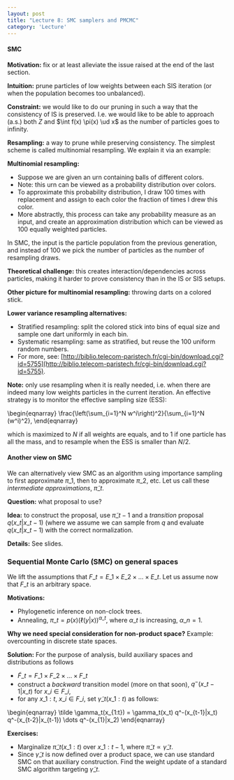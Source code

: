 ```yaml
---
layout: post
title: "Lecture 8: SMC samplers and PMCMC"
category: 'Lecture'
---
```


#### SMC

**Motivation:** fix or at least alleviate the issue raised at the end of the last section.

**Intuition:** prune particles of low weights between each SIS iteration (or when the population becomes too unbalanced).

**Constraint:** we would like to do our pruning in such a way that the consistency of IS is preserved. I.e. we would like to be able to approach (a.s.) both $Z$ and $\int f(x) \pi(x) \ud x$ as the number of particles goes to infinity.

**Resampling:** a way to prune while preserving consistency. The simplest scheme is called multinomial resampling. We explain it via an example:

**Multinomial resampling:** 

- Suppose we are given an urn containing balls of different colors. 
- Note: this urn can be viewed as a probability distribution over colors.
- To approximate this probability distribution, I draw 100 times with replacement and assign to each color the fraction of times I drew this color.
- More abstractly, this process can take any probability measure as an input, and create an approximation distribution which can be viewed as 100 equally weighted particles.

In SMC, the input is the particle population from the previous generation, and instead of 100 we pick the number of particles as the number of resampling draws.

**Theoretical challenge:** this creates interaction/dependencies across particles, making it harder to prove consistency than in the IS or SIS setups.

**Other picture for multinomial resampling:** throwing darts on a colored stick.

**Lower variance resampling alternatives:** 

- Stratified resampling: split the colored stick into bins of equal size and sample one dart uniformly in each bin.
- Systematic resampling: same as stratified, but reuse the 100 uniform random numbers.
- For more, see: [http://biblio.telecom-paristech.fr/cgi-bin/download.cgi?id=5755](http://biblio.telecom-paristech.fr/cgi-bin/download.cgi?id=5755).

**Note:** only use resampling when it is really needed, i.e. when there are indeed many low weights particles in the current iteration. An effective strategy is to monitor the effective sampling size (ESS):

\\begin{eqnarray}
\frac{\left(\sum\_{i=1}^N w^i\right)^2}{\sum\_{i=1}^N (w^i)^2},
\\end{eqnarray}

which is maximized to $N$ if all weights are equals, and to $1$ if one particle has all the mass, and to resample when the ESS is smaller than $N/2$.

#### Another view on SMC

We can alternatively view SMC as an algorithm using importance sampling to first approximate $\pi\_1$, then to approximate $\pi\_2$, etc. Let us call these *intermediate approximations*, $\tilde \pi\_t$.

**Question:** what proposal to use?

**Idea:** to construct the proposal, use $\tilde \pi\_{t-1}$ and a *transition* proposal $q(x\_t|x\_{t-1})$ (where we assume we can sample from $q$ and evaluate $q(x\_t|x\_{t-1})$ with the correct normalization.

**Details:** See slides.



### Sequential Monte Carlo (SMC) on general spaces

We lift the assumptions that $F\_t = E\_1 \times E\_2 \times \dots \times E\_t$. Let us assume now that $F\_t$ is an arbitrary space.

**Motivations:**

- Phylogenetic inference on non-clock trees.
- Annealing, $\pi\_t = p(x) (\ell(y | x))^{\alpha\_t}$, where $\alpha\_t$ is increasing, $\alpha\_n = 1$.

**Why we need special consideration for non-product space?** Example: overcounting in discrete state spaces.

**Solution:** For the purpose of analysis, build auxiliary spaces and distributions as follows 

- $\tilde F\_t = F\_1 \times F\_2 \times \dots \times F\_t$ 
- construct a *backward* transition model (more on that soon), $q^-(x\_{t-1}|x\_t)$ for $x\_i \in F\_i$,
- for any $x\_{1:t}$, $x\_i \in F\_i$, set $\tilde \gamma\_t(x\_{1:t})$ as follows:

\\begin{eqnarray}
\tilde \gamma\_t(x\_{1:t}) = \gamma\_t(x\_t) q^-(x\_{t-1}|x\_t) q^-(x\_{t-2}|x\_{t-1}) \dots q^-(x\_{1}|x\_2)
\\end{eqnarray}

**Exercises:**

- Marginalize $\tilde \pi\_t(x\_{1:t})$ over $x\_{1:t-1}$, where $\tilde \pi\_t \propto \tilde \gamma\_t$.
- Since $\tilde \gamma\_t$ is now defined over a product space, we can use standard SMC on that auxiliary construction. Find the weight update of a standard SMC algorithm targeting $\tilde \gamma\_t$.



